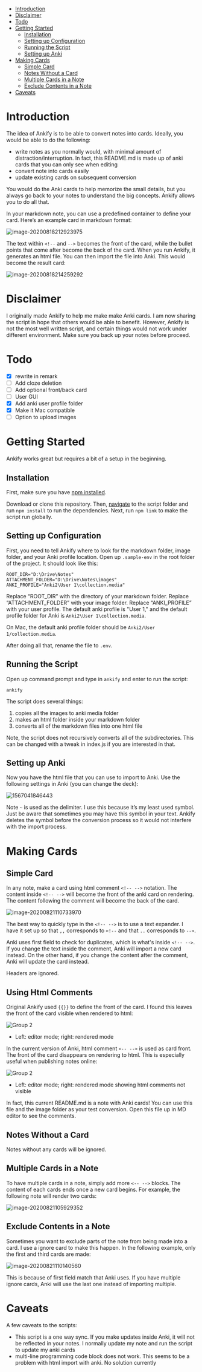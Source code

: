 - [Introduction](#Introduction)
- [Disclaimer](#Disclaimer)
- [Todo](#Todo)
- [Getting Started](#Getting-Started)
  - [Installation](#Installation)
  - [Setting up Configuration](#Setting-up-Configuration)
  - [Running the Script](#Running-the-Script)
  - [Setting up Anki](#Setting-up-Anki)
- [Making Cards](#Making-Cards)
  - [Simple Card](#Simple-Card)
  - [Notes Without a Card](#Notes-Without-a-Card)
  - [Multiple Cards in a Note](#Multiple-Cards-in-a-Note)
  - [Exclude Contents in a Note](#Exclude-Contents-in-a-Note)
- [Caveats](#Caveats)

# Introduction

<!-- Idea behind Ankify -->

The idea of Ankify is to be able to convert notes into cards. Ideally, you would be able to do the following:

- write notes as you normally would, with minimal amount of distraction/interruption. In fact, this README.md is made up of anki cards that you can only see when editing
- convert note into cards easily
- update existing cards on subsequent conversion

You would do the Anki cards to help memorize the small details, but you always go back to your notes to understand the big concepts. Ankify allows you to do all that.

<!-- quick introduction -->

In your markdown note, you can use a predefined container to define your card. Here’s an example card in markdown format:

![image-20200818212923975](images/image-20200818212923975.png)

The text within `<!--` and `-->` becomes the front of the card, while the bullet points that come after become the back of the card. When you run Ankify, it generates an html file. You can then import the file into Anki. This would become the result card:

![image-20200818214259292](images/image-20200818214259292.png)

# Disclaimer

I originally made Ankify to help me make make Anki cards. I am now sharing the script in hope that others would be able to benefit. However, Ankify is not the most well written script, and certain things would not work under different environment. Make sure you back up your notes before proceed.

# Todo

<!-- These are future todos -->

- [x] rewrite in remark
- [ ] Add cloze deletion
- [ ] Add optional front/back card
- [ ] User GUI
- [x] Add anki user profile folder
- [x] Make it Mac compatible
- [ ] Option to upload images

# Getting Started

<!-- ignore -->

Ankify works great but requires a bit of a setup in the beginning.

## Installation

<!-- how to install anki -->

First, make sure you have [npm installed](https://www.npmjs.com/get-npm).

Download or clone this repository. Then, [navigate](https://www.digitalcitizen.life/command-prompt-how-use-basic-commands) to the script folder and run `npm install` to run the dependencies. Next, run `npm link` to make the script run globally.

## Setting up Configuration

<!-- how to configure anki -->

First, you need to tell Ankify where to look for the markdown folder, image folder, and your Anki profile location. Open up `.sample-env` in the root folder of the project. It should look like this:

```
ROOT_DIR="D:\Drive\Notes"
ATTACHMENT_FOLDER="D:\Drive\Notes\images"
ANKI_PROFILE="Anki2\User 1\collection.media"
```

Replace “ROOT_DIR” with the directory of your markdown folder. Replace “ATTACHMENT_FOLDER” with your image folder. Replace “ANKI_PROFILE” with your user profile. The default anki profile is "User 1," and the default profile folder for Anki is `Anki2\User 1\collection.media`.

On Mac, the default anki profile folder should be `Anki2/User 1/collection.media`.

After doing all that, rename the file to `.env`.

## Running the Script

 <!-- steps to run the script -->

Open up command prompt and type in `ankify` and enter to run the script:

```
ankify
```

The script does several things:

1. copies all the images to anki media folder
2. makes an html folder inside your markdown folder
3. converts all of the markdown files into one html file

Note, the script does not recursively converts all of the subdirectories. This can be changed with a tweak in index.js if you are interested in that.

## Setting up Anki

<!-- Anki setting -->

Now you have the html file that you can use to import to Anki. Use the following settings in Anki (you can change the deck):

![1567041846443](images/1567041846443.png)

Note `~` is used as the delimiter. I use this because it’s my least used symbol. Just be aware that sometimes you may have this symbol in your text. Ankify deletes the symbol before the conversion process so it would not interfere with the import process.

# Making Cards

## Simple Card

<!-- how to make a simple card -->

In any note, make a card using html comment `<!-- -->` notation. The content inside `<!-- -->` will become the front of the anki card on rendering. The content following the comment will become the back of the card.

![image-20200821110733970](images/image-20200821110733970.png)

The best way to quickly type in the `<!-- -->` is to use a text expander. I have it set up so that `,,` corresponds to `<!--` and that `..` corresponds to `-->`.

Anki uses first field to check for duplicates, which is what's inside `<!-- -->`. If you change the text inside the comment, Anki will import a new card instead. On the other hand, if you change the content after the comment, Anki will update the card instead.

Headers are ignored.

## Using Html Comments

<!-- why I season my html comment and not my card -->

Original Ankify used `{{}}` to define the front of the card. I found this leaves the front of the card visible when rendered to html:

![Group 2](images/Group-3.jpg)

- Left: editor mode; right: rendered mode

In the current version of Anki, html comment `<-- -->` is used as card front. The front of the card disappears on rendering to html. This is especially useful when publishing notes online:

![Group 2](images/Group-2.jpg)

- Left: editor mode; right: rendered mode showing html comments not visible

In fact, this current README.md is a note with Anki cards! You can use this file and the image folder as your test conversion. Open this file up in MD editor to see the comments.

## Notes Without a Card

<!-- ignore -->

Notes without any cards will be ignored.

## Multiple Cards in a Note

<!-- make multiple cards -->

To have multiple cards in a note, simply add more `<-- -->` blocks. The content of each cards ends once a new card begins. For example, the following note will render two cards:

![image-20200821105929352](images/image-20200821105929352.png)

## Exclude Contents in a Note

<!-- how to exclude contents -->

Sometimes you want to exclude parts of the note from being made into a card. I use a ignore card to make this happen. In the following example, only the first and third cards are made:

![image-20200821110140560](images/image-20200821110140560.png)

This is because of first field match that Anki uses. If you have multiple ignore cards, Anki will use the last one instead of importing multiple.

# Caveats

A few caveats to the scripts:

- This script is a one way sync. If you make updates inside Anki, it will not be reflected in your notes. I normally update my note and run the script to update my anki cards
- multi-line programming code block does not work. This seems to be a problem with html import with anki. No solution currently
